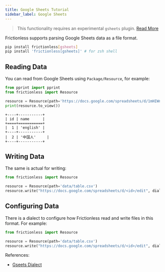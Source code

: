 ```yaml
---
title: Google Sheets Tutorial
sidebar_label: Google Sheets
---
```


> This functionality requires an experimental `gsheets` plugin. [Read More](../../references/plugins-reference.md)

Frictionless supports parsing Google Sheets data as a file format.

```bash title="CLI"
pip install frictionless[gsheets]
pip install 'frictionless[gsheets]' # for zsh shell
```

## Reading Data

You can read from Google Sheets using `Package/Resource`, for example:

```python script title="python"
from pprint import pprint
from frictionless import Resource

resource = Resource(path='https://docs.google.com/spreadsheets/d/1mHIWnDvW9cALRMq9OdNfRwjAthCUFUOACPp0Lkyl7b4/edit?usp=sharing')
print(resource.to_view())
```
```
+----+-----------+
| id | name      |
+====+===========+
|  1 | 'english' |
+----+-----------+
|  2 | '中国人'     |
+----+-----------+
```

## Writing Data

The same is actual for writing:

```python title="Python"
from frictionless import Resource

resource = Resource(path='data/table.csv')
resource.write("https://docs.google.com/spreadsheets/d/<id>/edit", dialect={"credentials": ".google.json"})
```

## Configuring Data

There is a dialect to configure how Frictionless read and write files in this format. For example:

```python title="Python"
from frictionless import Resource

resource = Resource(path='data/table.csv')
resource.write("https://docs.google.com/spreadsheets/d/<id>/edit", dialect={"credentials": ".google.json"})
```

References:
- [Gseets Dialect](../../references/formats-reference.md#gsheets)

